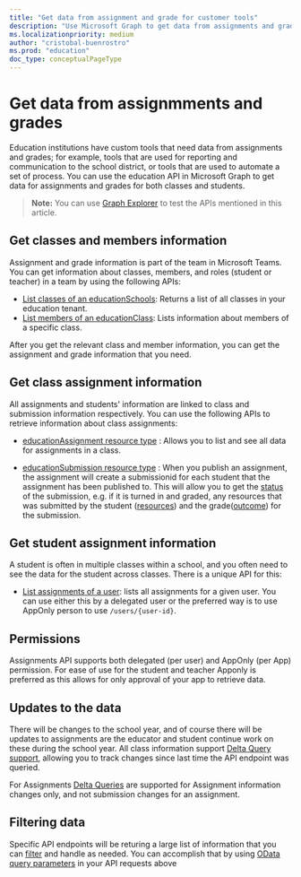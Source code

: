 ```yaml
---
title: "Get data from assignment and grade for customer tools"
description: "Use Microsoft Graph to get data from assignments and grades for education solution reporting, communication, and automation tools."
ms.localizationpriority: medium
author: "cristobal-buenrostro"
ms.prod: "education"
doc_type: conceptualPageType
---
```


# Get data from assignmments and grades

Education institutions have custom tools that need data from assignments and grades; for example, tools that are used for reporting and communication to the school district, or tools that are used to automate a set of process. You can use the education API in Microsoft Graph to get data for assignments and grades for both classes and students.

> **Note:** You can use [Graph Explorer](https://developer.microsoft.com/en-us/graph/graph-explorer) to test the APIs mentioned in this article.

## Get classes and members information

Assignment and grade information is part of the team in Microsoft Teams. You can get information about classes, members, and roles (student or teacher) in a team by using the following APIs:

- [List classes of an educationSchools](/graph/api/educationschool-list-classes): Returns a list of all classes in your education tenant.
- [List members of an educationClass](/graph/api/educationclass-list-members): Lists information about members of a specific class.

After you get the relevant class and member information, you can get the assignment and grade information that you need.

## Get class assignment information

All assignments and students' information are linked to class and submission information respectively. You can use the following APIs to retrieve information about class assignments:

- [educationAssignment resource type](/graph/api/resources/educationassignment) : Allows you to list and see all data for assignments in a class.

- [educationSubmission resource type](/graph/api/resources/educationsubmission) : When you publish an assignment, the assignment will create a submissionid for each student that the assignment has been published to. This will allow you to get the [status](/graph/api/resources/educationsubmission#properties) of the submission, e.g. if it is turned in and graded, any resources that was submitted by the student ([resources](/graph/api/educationsubmissionresource-get)) and the grade([outcome](/graph/api/resources/educationoutcome)) for the submission.

## Get student assignment information

A student is often in multiple classes within a school, and you often need to see the data for the student across classes. There is a unique API for this:

- [List assignments of a user](/graph/api/educationuser-list-assignments): lists all assignments for a given user. You can use either this by a delegated user or the preferred way is to use AppOnly person to use  `/users/{user-id}`.

## Permissions

Assignments API supports both delegated (per user) and AppOnly (per App) permission. For ease of use for the student and teacher Apponly is preferred as this allows for only approval of your app to retrieve data.

## Updates to the data

There will be changes to the school year, and of course there will be updates to assignments are the educator and student continue work on these during the school year. All class information support [Delta Query support](/graph/api/educationschool-delta), allowing you to track changes since last time the API endpoint was queried.

For Assignments [Delta Queries](/graph/api/educationassignment-delta) are supported for Assignment information changes only, and not submission changes for an assignment.

## Filtering data

Specific API endpoints will be returing a large list of information that you can [filter](/graph/query-parameters#filter-parameter) and handle as needed. You can accomplish that by using [OData query parameters](/graph/query-parameters) in your API requests above
